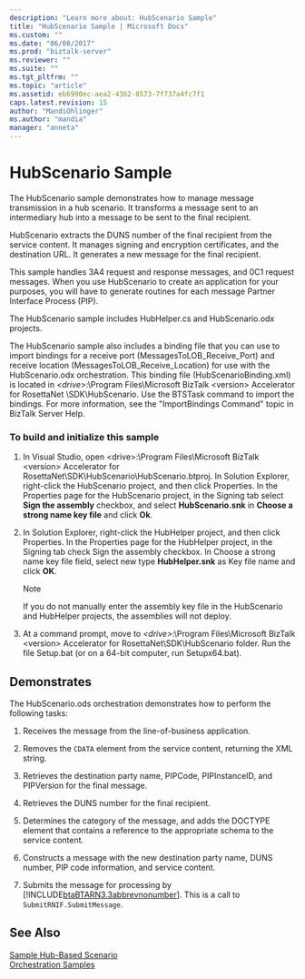 ```yaml
---
description: "Learn more about: HubScenario Sample"
title: "HubScenario Sample | Microsoft Docs"
ms.custom: ""
ms.date: "06/08/2017"
ms.prod: "biztalk-server"
ms.reviewer: ""
ms.suite: ""
ms.tgt_pltfrm: ""
ms.topic: "article"
ms.assetid: eb6990ec-aea2-4362-8573-7f737a4fc7f1
caps.latest.revision: 15
author: "MandiOhlinger"
ms.author: "mandia"
manager: "anneta"
---
```

# HubScenario Sample
The HubScenario sample demonstrates how to manage message transmission in a hub scenario. It transforms a message sent to an intermediary hub into a message to be sent to the final recipient.  
  
 HubScenario extracts the DUNS number of the final recipient from the service content. It manages signing and encryption certificates, and the destination URL. It generates a new message for the final recipient.  
  
 This sample handles 3A4 request and response messages, and 0C1 request messages. When you use HubScenario to create an application for your purposes, you will have to generate routines for each message Partner Interface Process (PIP).  
  
 The HubScenario sample includes HubHelper.cs and HubScenario.odx projects.  
  
 The HubScenario sample also includes a binding file that you can use to import bindings for a receive port (MessagesToLOB_Receive_Port) and receive location (MessagesToLOB_Receive_Location) for use with the HubScenario.odx orchestration. This binding file (HubScenarioBinding.xml) is located in *\<drive\>*:\Program Files\Microsoft BizTalk \<version\> Accelerator for RosettaNet \SDK\HubScenario. Use the BTSTask command to import the bindings. For more information, see the "ImportBindings Command" topic in BizTalk Server Help.  
  
### To build and initialize this sample  
  
1. In Visual Studio, open \<drive\>:\Program Files\Microsoft BizTalk \<version\> Accelerator for RosettaNet\SDK\HubScenario\HubScenario.btproj. In Solution Explorer, right-click the HubScenario project, and then click Properties. In the Properties page for the HubScenario project, in the Signing tab select **Sign the assembly** checkbox, and select **HubScenario.snk** in **Choose a strong name key file** and click **Ok**.  
  
2. In Solution Explorer, right-click the HubHelper project, and then click Properties. In the Properties page for the HubHelper project, in the Signing tab check Sign the assembly checkbox. In Choose a strong name key file field, select new type **HubHelper.snk** as Key file name and click **OK**.  
  
   > [!NOTE]
   >  If you do not manually enter the assembly key file in the HubScenario and HubHelper projects, the assemblies will not deploy.  
  
3. At a command prompt, move to *\<drive\>*:\Program Files\Microsoft BizTalk \<version\> Accelerator for RosettaNet\SDK\HubScenario folder. Run the file Setup.bat (or on a 64-bit computer, run Setupx64.bat).  
  
## Demonstrates  
 The HubScenario.ods orchestration demonstrates how to perform the following tasks:  
  
1. Receives the message from the line-of-business application.  
  
2. Removes the `CDATA` element from the service content, returning the XML string.  
  
3. Retrieves the destination party name, PIPCode, PIPInstanceID, and PIPVersion for the final message.  
  
4. Retrieves the DUNS number for the final recipient.  
  
5. Determines the category of the message, and adds the DOCTYPE element that contains a reference to the appropriate schema to the service content.  
  
6. Constructs a message with the new destination party name, DUNS number, PIP code information, and service content.  
  
7. Submits the message for processing by [!INCLUDE[btaBTARN3.3abbrevnonumber](../../includes/btabtarn3-3abbrevnonumber-md.md)]. This is a call to `SubmitRNIF.SubmitMessage`.  
  
## See Also  
 [Sample Hub-Based Scenario](../../adapters-and-accelerators/accelerator-rosettanet/sample-hub-based-scenario.md)   
 [Orchestration Samples](../../adapters-and-accelerators/accelerator-rosettanet/orchestration-samples.md)
